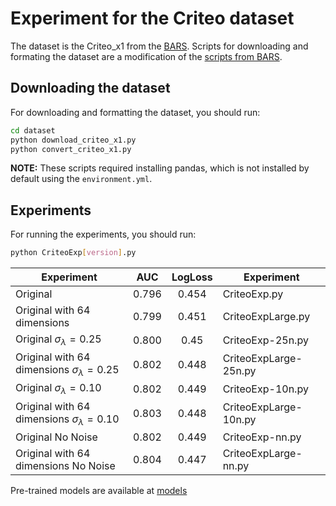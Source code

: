 # Experiment for the Criteo dataset

The dataset is the Criteo_x1 from the [BARS](https://openbenchmark.github.io/BARS). Scripts for downloading and formating the dataset are a modification of the [scripts from BARS](https://github.com/openbenchmark/BARS/tree/main/datasets/Criteo/Criteo_x1).

## Downloading the dataset

For downloading and formatting the dataset, you should run: 

```bash
cd dataset
python download_criteo_x1.py
python convert_criteo_x1.py
```

**NOTE:** These scripts required installing pandas, which is not installed by default using the `environment.yml`. 

## Experiments 

For running the experiments, you should run:

```bash
python CriteoExp[version].py
```

| Experiment | AUC | LogLoss | Experiment |
|------------|:---:|:-------:|------------|
| Original | 0.796 | 0.454 | CriteoExp.py | 
| Original with 64 dimensions | 0.799 | 0.451 | CriteoExpLarge.py | 
| Original $\sigma_\lambda = 0.25$ | 0.800 | 0.45 | CriteoExp-25n.py |
| Original with 64 dimensions $\sigma_\lambda = 0.25$ | 0.802 | 0.448 |  CriteoExpLarge-25n.py |
| Original $\sigma_\lambda = 0.10$ | 0.802 | 0.449 | CriteoExp-10n.py |
| Original with 64 dimensions $\sigma_\lambda = 0.10$ | 0.803 | 0.448 | CriteoExpLarge-10n.py |
| Original No Noise | 0.802 | 0.449 |  CriteoExp-nn.py |
| Original with 64 dimensions No Noise | 0.804 | 0.447 |  CriteoExpLarge-nn.py |

Pre-trained models are available at [models](https://drive.google.com/file/d/1UwLOLo6YmqVxzDh1oPu7Hs3V-T8DDeiC/view?usp=sharing)